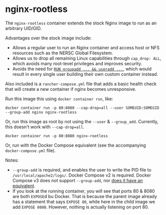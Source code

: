 # nginx-rootless 
The `nginx-rootless` container extends the stock Nginx image to run as
an arbitrary UID/GID.

Advantages over the stock image include:
  * Allows a regular user to run an Nginx container and access host or NFS
    resources such as the NERSC Global Filesystem.
  * Allows us to drop all remaining Linux capabilities through `cap_drop: ALL`,
    which avoids many root-level privileges and improves security. 
  * Avoids the need for [`RUN groupadd ... && useradd ...`][1], which would
    result in every single user building their own custom container instead.

Also included is a `rancher-compose.yml` file that adds a basic health check that
will create a new container if nginx becomes unresponsive.

Run this image this using `docker container run`, like:

    docker container run -p 80:8080 --cap-drop=all --user SOMEUID:SOMEGID --group-add nginx nginx-rootless

Or, run this image as root by not using the `--user` & `--group_add`. Currently, this doesn't work with `--cap-drop=all`.

    docker container run -p 80:8080 nginx-rootless

Or, run with the Docker Compose equivalent (see the accompanying `docker-compose.yml` file).

Notes:
* `--group-add` is required, and enables the user to write the PID
  file to `/usr/local/apache2/logs/`. Docker Compose v2 is required.  Docker
  Compose v3 does not support `--group-add`, nor [does it have an
  equivalent][2]. 
* If you look at the running container, you will see that ports 80 &
  8080 are both `EXPOSE`d bu Docker. That is because the parent image already
  has a statement that says `EXPOSE 80`, while here in the child image we add
  `EXPOSE 8080`. However, nothing is actually listening on port 80.

[1]: https://docs.docker.com/develop/develop-images/dockerfile_best-practices/#user
[2]: https://github.com/docker/compose/issues/3328#issuecomment-296813818
